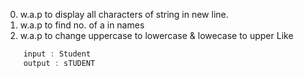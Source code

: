 
0. w.a.p to display all characters of string in new line.
1. w.a.p to find no. of a in names
2. w.a.p to change uppercase to lowercase & lowecase to upper Like

```c
    input : Student
    output : sTUDENT

```